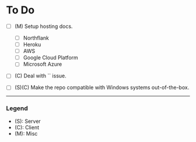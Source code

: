 # To Do

- [ ] (M) Setup hosting docs.

  - [ ] Northflank
  - [ ] Heroku
  - [ ] AWS
  - [ ] Google Cloud Platform
  - [ ] Microsoft Azure

- [ ] (C) Deal with `` issue.
- [ ] (S)(C) Make the repo compatible with Windows systems out-of-the-box.

---

### Legend

- (S): Server
- (C): Client
- (M): Misc
